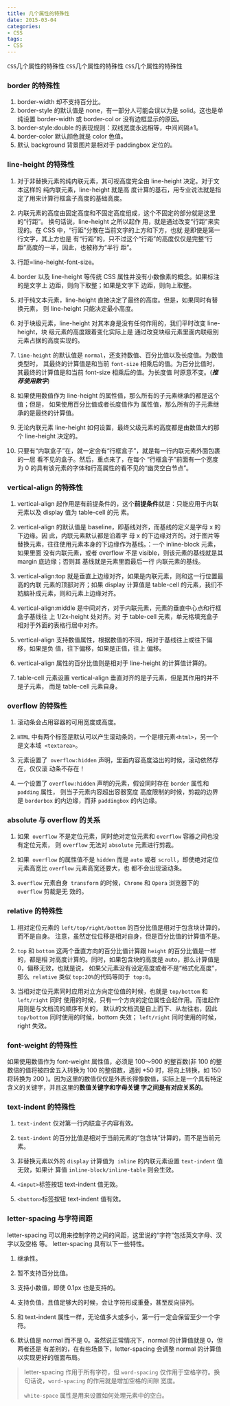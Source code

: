 ```yaml
---
title: 几个属性的特殊性
date: 2015-03-04
categories: 
- CSS
tags:
- CSS
---
```

`CSS`几个属性的特殊性
`CSS`几个属性的特殊性
`CSS`几个属性的特殊性

<!-- more -->

### border 的特殊性
1. border-width 却不支持百分比。
2. border-style 的默认值是 none，有一部分人可能会误以为是 solid。这也是单纯设置 border-width 或 border-col or 没有边框显示的原因。
3. border-style:double 的表现规则：双线宽度永远相等，中间间隔±1。
4. border-color 默认颜色就是 color 色值。
5. 默认 background 背景图片是相对于 paddingbox 定位的。

### line-height 的特殊性

1. 对于非替换元素的纯内联元素，其可视高度完全由 line-height 决定。对于文本这样的 纯内联元素，line-height 就是高 度计算的基石，用专业说法就是指定了用来计算行框盒子高度的基础高度。

2. 内联元素的高度由固定高度和不固定高度组成，这个不固定的部分就是这里的“行距”。 换句话说，line-height 之所以起作 用，就是通过改变“行距”来实现的。在 CSS 中，“行距”分散在当前文字的上方和下方，也就 是即使是第一行文字，其上方也是 有“行距”的，只不过这个“行距”的高度仅仅是完整“行距”高度的一半，因此，也被称为“半行 距”。

3. 行距=line-height-font-size。

4. border 以及 line-height 等传统 CSS 属性并没有小数像素的概念。如果标注的是文字上 边距，则向下取整；如果是文字下 边距，则向上取整。

5. 对于纯文本元素，line-height 直接决定了最终的高度。但是，如果同时有替换元素， 则 line-height 只能决定最小高度。

6. 对于块级元素，line-height 对其本身是没有任何作用的，我们平时改变 line-height，块 级元素的高度跟着变化实际上是 通过改变块级元素里面内联级别元素占据的高度实现的。

7. `line-height` 的默认值是 `normal`，还支持数值、百分比值以及长度值。为数值类型时， 其最终的计算值是和当前 `font-size` 相乘后的值。为百分比值时，其最终的计算值是和当前 font-size 相乘后的值。为长度值 时原意不变。(***推荐使用数字***)

8. 如果使用数值作为 line-height 的属性值，那么所有的子元素继承的都是这个值；但是， 如果使用百分比值或者长度值作为 属性值，那么所有的子元素继承的是最终的计算值。

9. 无论内联元素 line-height 如何设置，最终父级元素的高度都是由数值大的那个 line-height 决定的。

10. 只要有“内联盒子”在，就一定会有“行框盒子”，就是每一行内联元素外面包裹的一层 看不见的盒子。然后，重点来了，在每个 “行框盒子”前面有一个宽度为 0 的具有该元素的字体和行高属性的看不见的“幽灵空白节点”。

### vertical-align 的特殊性

1. 
   vertical-align 起作用是有前提条件的，这个**前提条件**就是：只能应用于内联元素以及 display 值为 table-cell 的元 素。

2. vertical-align 的默认值是 baseline，即基线对齐，而基线的定义是字母 x 的下边缘。因 此，内联元素默认都是沿着字 母 x 的下边缘对齐的。对于图片等替换元素，往往使用元素本身的下边缘作为基线。：一个 inline-block 元素，如果里面 没有内联元素，或者 overflow 不是 visible，则该元素的基线就是其 margin 底边缘；否则其 基线就是元素里面最后一行 内联元素的基线。

3. vertical-align:top 就是垂直上边缘对齐，如果是内联元素，则和这一行位置最高的内联 元素的顶部对齐；如果 display 计算值是 table-cell 的元素，我们不妨脑补成<td>元素，则和<tr>元素上边缘对齐。

4. vertical-align:middle 是中间对齐，对于内联元素，元素的垂直中心点和行框盒子基线往 上 1/2x-height 处对齐。对 于 table-cell 元素，单元格填充盒子相对于外面的表格行居中对齐。

5. vertical-align 支持数值属性，根据数值的不同，相对于基线往上或往下偏移，如果是负 值，往下偏移，如果是正值，往上 偏移。

6. vertical-align 属性的百分比值则是相对于 line-height 的计算值计算的。

7. table-cell 元素设置 vertical-align 垂直对齐的是子元素，但是其作用的并不是子元素， 而是 table-cell 元素自身。


### overflow 的特殊性

1. 滚动条会占用容器的可用宽度或高度。

2. `HTML` 中有两个标签是默认可以产生滚动条的，一个是根元素`<html>`，另一个是文本域` <textarea>`。
3. 元素设置了` overflow:hidden` 声明，里面内容高度溢出的时候，滚动依然存在，仅仅滚 动条不存在！

4. 一个设置了 `overflow:hidden` 声明的元素，假设同时存在 `border` 属性和 `padding` 属性， 则当子元素内容超出容器宽度 高度限制的时候，剪裁的边界是 `borderbox` 的内边缘，而非 `paddingbox` 的内边缘。


### absolute 与 overflow 的关系

1. 如果` overflow` 不是定位元素，同时绝对定位元素和 `overflow` 容器之间也没有定位元素， 则 `overflow` 无法对 `absolute` 元素进行剪裁。

2. 如果` overflow` 的属性值不是 `hidden` 而是 `auto` 或者 `scroll`，即使绝对定位元素高宽比 `overflow` 元素高宽还要大，也 都不会出现滚动条。

3. `overflow` 元素自身` transform` 的时候，`Chrome` 和 `Opera` 浏览器下的 `overflow` 剪裁是无 效的。

### relative 的特殊性

1. 相对定位元素的 `left/top/right/bottom` 的百分比值是相对于包含块计算的，而不是自身。 注意，虽然定位位移是相对自身，但是百分比值的计算值不是。

2. `top` 和 `bottom` 这两个垂直方向的百分比值计算跟 `height` 的百分比值是一样的，都是相 对高度计算的。同时，如果包含块的高度是 auto，那么计算值是 0，偏移无效，也就是说， 如果父元素没有设定高度或者不是“格式化高度”，那么` relative` 类似 `top:20%`的代码等同于` top:0`。
3. 当相对定位元素同时应用对立方向定位值的时候，也就是 `top/bottom` 和 `left/right` 同时 使用的时候，只有一个方向的定位属性会起作用。而谁起作用则是与文档流的顺序有关的， 默认的文档流是自上而下、从左往右，因此 `top/bottom` 同时使用的时候，bottom 失效； `left/right` 同时使用的时候，right 失效。


### font-weight 的特殊性

如果使用数值作为 font-weight 属性值，必须是 100～900 的整百数(非 100 的整数倍的值将被四舍五入转换为 100 的整倍数，遇到 *50 时，将向上转换，如 150 将转换为 200 )。因为这里的数值仅仅是外表长得像数值，实际上是一个具有特定含义的关键字，并且这里的**数值关键字和字母关键 字之间是有对应关系的**。

### text-indent 的特殊性

1. `text-indent` 仅对第一行内联盒子内容有效。
2. `text-indent` 的百分比值是相对于当前元素的“包含块”计算的，而不是当前元素。
3. 非替换元素以外的 `display` 计算值为` inline` 的内联元素设置 `text-indent` 值无效，如果计 算值 `inline-block/inline-table` 则会生效。

4. `<input>`标签按钮 text-indent 值无效。
5. `<button>`标签按钮 text-indent 值有效。

### letter-spacing 与字符间距

letter-spacing 可以用来控制字符之间的间距，这里说的“字符”包括英文字母、汉字以及空格 等。
letter-spacing 具有以下一些特性。

1. 
   继承性。

2. 暂不支持百分比值。

3. 支持小数值，即使 0.1px 也是支持的。

4. 支持负值，且值足够大的时候，会让字符形成重叠，甚至反向排列。

5. 和 text-indent 属性一样，无论值多大或多小，第一行一定会保留至少一个字符。

6. 默认值是 normal 而不是 0。虽然说正常情况下，normal 的计算值就是 0，但两者还是 有差别的，在有些场景下，letter-spacing 会调整 normal 的计算值以实现更好的版面布局。


> letter-spacing 作用于所有字符，但 `word-spacing` 仅作用于空格字符。换句话说，`word-spacing` 的作用就是增加空格的间隙 宽度。
>
> `white-space`  属性是用来设置如何处理元素中的空白。



















